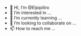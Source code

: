 - 👋 Hi, I’m @Elpipiliro
- 👀 I’m interested in ...
- 🌱 I’m currently learning ...
- 💞️ I’m looking to collaborate on ...
- 📫 How to reach me ...

<!---
Elpipiliro/Elpipiliro is a ✨ special ✨ repository because its `README.md` (this file) appears on your GitHub profile.
You can click the Preview link to take a look at your changes.
--->
